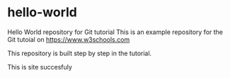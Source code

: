 # hello-world
Hello World repository for Git tutorial
This is an example repository for the Git tutoial on https://www.w3schools.com

This repository is built step by step in the tutorial.

This is site succesfuly
